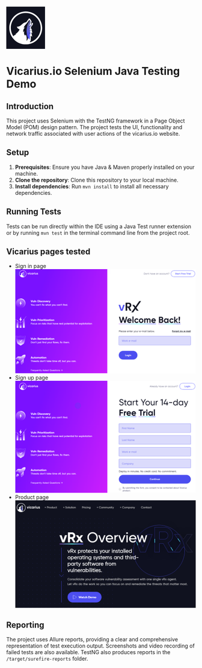 
![Vicarius](assets/Vicarius%20logo.png "Vicarius Product")
# Vicarius.io Selenium Java Testing Demo

## Introduction
This project uses Selenium with the TestNG framework in a Page Object Model (POM) design pattern. The project tests the UI, functionality and network traffic associated with user actions of the vicarius.io website.

## Setup
1. **Prerequisites**: Ensure you have Java & Maven properly installed on your machine.
2. **Clone the repository**: Clone this repository to your local machine.
3. **Install dependencies**: Run `mvn install` to install all necessary dependencies.

## Running Tests
Tests can be run directly within the IDE using a Java Test runner extension or by running `mvn test` in the terminal command line from the project root. 

## Vicarius pages tested

* Sign in page ![Vicarius](assets/Vicarius%20sign%20in.png "Vicarius Product")
* Sign up page ![Vicarius](assets/Vicarius%20sign%20up.png "Vicarius Product")
* Product page ![Vicarius](assets/Vicarius%20product.png "Vicarius Product")

## Reporting
The project uses Allure reports, providing a clear and comprehensive representation of test execution output. Screenshots and video recording of failed tests are also available. TestNG also produces reports in the `/target/surefire-reports` folder.
